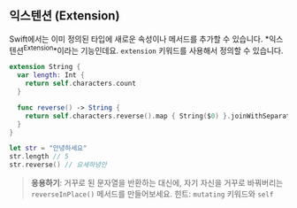 ## 익스텐션 (Extension)

Swift에서는 이미 정의된 타입에 새로운 속성이나 메서드를 추가할 수 있습니다. *익스텐션<sup>Extension</sup>*이라는 기능인데요. `extension` 키워드를 사용해서 정의할 수 있습니다.

```swift
extension String {
  var length: Int {
    return self.characters.count
  }

  func reverse() -> String {
    return self.characters.reverse().map { String($0) }.joinWithSeparator("")
  }
}

let str = "안녕하세요"
str.length // 5
str.reverse() // 요세하녕안
```

> **응용하기**: 거꾸로 된 문자열을 반환하는 대신에, 자기 자신을 거꾸로 바꿔버리는 `reverseInPlace()` 메서드를 만들어보세요. 힌트: `mutating` 키워드와 `self`
